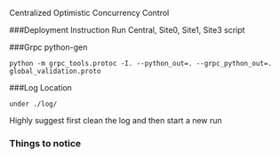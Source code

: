 Centralized Optimistic Concurrency Control

###Deployment Instruction
Run Central, Site0, Site1, Site3 script

###Grpc python-gen
```shell script
python -m grpc_tools.protoc -I. --python_out=. --grpc_python_out=. global_validation.proto
```

###Log Location
```shell script
under ./log/
```
Highly suggest first clean the log and then start a new run

### Things to notice
